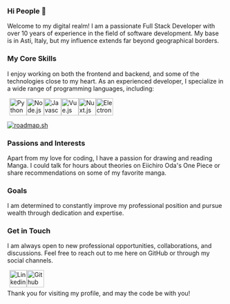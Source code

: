 ### Hi People 👋

Welcome to my digital realm! I am a passionate Full Stack Developer with over 10 years of experience in the field of software development. My base is in Asti, Italy, but my influence extends far beyond geographical borders.

### My Core Skills
I enjoy working on both the frontend and backend, and some of the technologies close to my heart.
As an experienced developer, I specialize in a wide range of programming languages, including:

<div style="display: flex; margin: 5px;">
  <img src="https://cdn3.iconfinder.com/data/icons/logos-and-brands-adobe/512/267_Python-1024.png" width="40" height="40" alt="Python" />
  <img src="https://cdn4.iconfinder.com/data/icons/logos-and-brands/512/233_Node_Js_logo-1024.png" width="40" height="40" alt="Node.js"/>
  <img src="https://cdn2.iconfinder.com/data/icons/designer-skills/128/code-programming-javascript-software-develop-command-language-1024.png" width="40" height="40" alt="Javascript"/>
  <img src="https://upload.wikimedia.org/wikipedia/commons/thumb/9/95/Vue.js_Logo_2.svg/2367px-Vue.js_Logo_2.svg.png" width="40" height="40" alt="Vue.js"/>
  <img src="https://iconape.com/wp-content/png_logo_vector/nuxt-logo.png" width="40" height="40" alt="Nuxt.js"/>
  <img src="https://static-00.iconduck.com/assets.00/electron-icon-1889x2048-istwe9sw.png" width="40" height="40" alt="Electron.js"/>
</div>

[![roadmap.sh](https://api.roadmap.sh/v1-badge/tall/656c89dd5145316d25ae856c?variant=dark)](https://roadmap.sh)

### Passions and Interests
Apart from my love for coding, I have a passion for drawing and reading Manga. I could talk for hours about theories on Eiichiro Oda's One Piece or share recommendations on some of my favorite manga.

### Goals
I am determined to constantly improve my professional position and pursue wealth through dedication and expertise.

### Get in Touch
I am always open to new professional opportunities, collaborations, and discussions. Feel free to reach out to me here on GitHub or through my social channels.
<div style="display: flex; margin: 5px;">
  <a href="https://www.linkedin.com/in/nicolasolazzo/" target="_blank"><img src="https://cdn-icons-png.flaticon.com/256/174/174857.png" width="40" height="40" alt="Linkedin" /></a>
  <a href="https://github.com/NiksolazLogix/NiksolazLogix" target="_blank"><img src="https://cdn-icons-png.flaticon.com/512/25/25231.png" width="40" height="40" alt="Github"/></a>
</div>
Thank you for visiting my profile, and may the code be with you!

<!--
**niksolaz/niksolaz** is a ✨ _special_ ✨ repository because its `README.md` (this file) appears on your GitHub profile.

Here are some ideas to get you started:

- 🔭 I’m currently working on ...
- 🌱 I’m currently learning ...
- 👯 I’m looking to collaborate on ...
- 🤔 I’m looking for help with ...
- 💬 Ask me about ...
- 📫 How to reach me: ...
- 😄 Pronouns: ...
- ⚡ Fun fact: ...
-->
